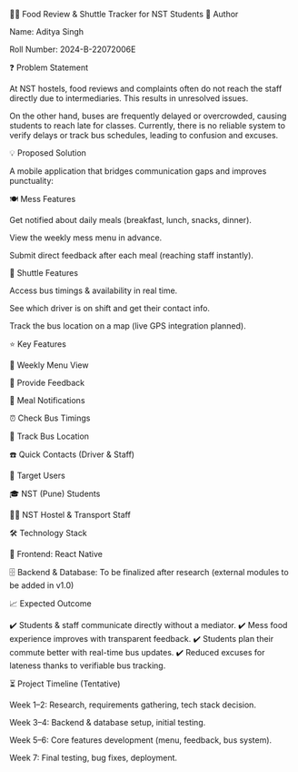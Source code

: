 🍴🚌 Food Review & Shuttle Tracker for NST Students
👤 Author

Name: Aditya Singh

Roll Number: 2024-B-22072006E

❓ Problem Statement

At NST hostels, food reviews and complaints often do not reach the staff directly due to intermediaries. This results in unresolved issues.

On the other hand, buses are frequently delayed or overcrowded, causing students to reach late for classes. Currently, there is no reliable system to verify delays or track bus schedules, leading to confusion and excuses.

💡 Proposed Solution

A mobile application that bridges communication gaps and improves punctuality:

🍽️ Mess Features

Get notified about daily meals (breakfast, lunch, snacks, dinner).

View the weekly mess menu in advance.

Submit direct feedback after each meal (reaching staff instantly).

🚌 Shuttle Features

Access bus timings & availability in real time.

See which driver is on shift and get their contact info.

Track the bus location on a map (live GPS integration planned).

⭐ Key Features

📅 Weekly Menu View

📝 Provide Feedback

🔔 Meal Notifications

⏰ Check Bus Timings

📍 Track Bus Location

☎️ Quick Contacts (Driver & Staff)

🎯 Target Users

🎓 NST (Pune) Students

👨‍💼 NST Hostel & Transport Staff

🛠️ Technology Stack

📱 Frontend: React Native

🗄️ Backend & Database: To be finalized after research (external modules to be added in v1.0)

📈 Expected Outcome

✔️ Students & staff communicate directly without a mediator.
✔️ Mess food experience improves with transparent feedback.
✔️ Students plan their commute better with real-time bus updates.
✔️ Reduced excuses for lateness thanks to verifiable bus tracking.

⏳ Project Timeline (Tentative)

Week 1–2: Research, requirements gathering, tech stack decision.

Week 3–4: Backend & database setup, initial testing.

Week 5–6: Core features development (menu, feedback, bus system).

Week 7: Final testing, bug fixes, deployment.